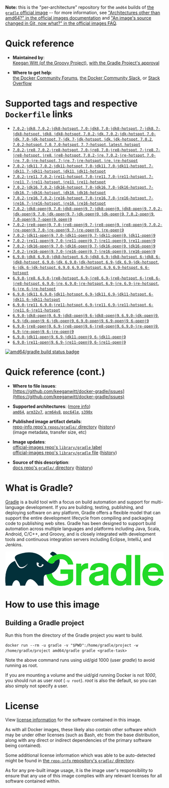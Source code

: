 <!--

********************************************************************************

WARNING:

    DO NOT EDIT "gradle/README.md"

    IT IS AUTO-GENERATED

    (from the other files in "gradle/" combined with a set of templates)

********************************************************************************

-->

**Note:** this is the "per-architecture" repository for the `amd64` builds of [the `gradle` official image](https://hub.docker.com/_/gradle) -- for more information, see ["Architectures other than amd64?" in the official images documentation](https://github.com/docker-library/official-images#architectures-other-than-amd64) and ["An image's source changed in Git, now what?" in the official images FAQ](https://github.com/docker-library/faq#an-images-source-changed-in-git-now-what).

# Quick reference

-	**Maintained by**:  
	[Keegan Witt (of the Groovy Project)](https://github.com/keeganwitt/docker-gradle), [with the Gradle Project's approval](https://discuss.gradle.org/t/official-docker-images/21159/8)

-	**Where to get help**:  
	[the Docker Community Forums](https://forums.docker.com/), [the Docker Community Slack](https://dockr.ly/slack), or [Stack Overflow](https://stackoverflow.com/search?tab=newest&q=docker)

# Supported tags and respective `Dockerfile` links

-	[`7.0.2-jdk8`, `7.0.2-jdk8-hotspot`, `7.0-jdk8`, `7.0-jdk8-hotspot`, `7-jdk8`, `7-jdk8-hotspot`, `jdk8`, `jdk8-hotspot`, `7.0.2-jdk`, `7.0.2-jdk-hotspot`, `7.0-jdk`, `7.0-jdk-hotspot`, `7-jdk`, `7-jdk-hotspot`, `jdk`, `jdk-hotspot`, `7.0.2`, `7.0.2-hotspot`, `7.0`, `7.0-hotspot`, `7`, `7-hotspot`, `latest`, `hotspot`](https://github.com/keeganwitt/docker-gradle/blob/f7b336763b0bc658605154d322ab4a99e2549b64/hotspot/jdk8/Dockerfile)
-	[`7.0.2-jre8`, `7.0.2-jre8-hotspot`, `7.0-jre8`, `7.0-jre8-hotspot`, `7-jre8`, `7-jre8-hotspot`, `jre8`, `jre8-hotspot`, `7.0.2-jre`, `7.0.2-jre-hotspot`, `7.0-jre`, `7.0-jre-hotspot`, `7-jre`, `7-jre-hotspot`, `jre`, `jre-hotspot`](https://github.com/keeganwitt/docker-gradle/blob/f7b336763b0bc658605154d322ab4a99e2549b64/hotspot/jre8/Dockerfile)
-	[`7.0.2-jdk11`, `7.0.2-jdk11-hotspot`, `7.0-jdk11`, `7.0-jdk11-hotspot`, `7-jdk11`, `7-jdk11-hotspot`, `jdk11`, `jdk11-hotspot`](https://github.com/keeganwitt/docker-gradle/blob/f7b336763b0bc658605154d322ab4a99e2549b64/hotspot/jdk11/Dockerfile)
-	[`7.0.2-jre11`, `7.0.2-jre11-hotspot`, `7.0-jre11`, `7.0-jre11-hotspot`, `7-jre11`, `7-jre11-hotspot`, `jre11`, `jre11-hotspot`](https://github.com/keeganwitt/docker-gradle/blob/f7b336763b0bc658605154d322ab4a99e2549b64/hotspot/jre11/Dockerfile)
-	[`7.0.2-jdk16`, `7.0.2-jdk16-hotspot`, `7.0-jdk16`, `7.0-jdk16-hotspot`, `7-jdk16`, `7-jdk16-hotspot`, `jdk16`, `jdk16-hotspot`](https://github.com/keeganwitt/docker-gradle/blob/f7b336763b0bc658605154d322ab4a99e2549b64/hotspot/jdk16/Dockerfile)
-	[`7.0.2-jre16`, `7.0.2-jre16-hotspot`, `7.0-jre16`, `7.0-jre16-hotspot`, `7-jre16`, `7-jre16-hotspot`, `jre16`, `jre16-hotspot`](https://github.com/keeganwitt/docker-gradle/blob/f7b336763b0bc658605154d322ab4a99e2549b64/hotspot/jre16/Dockerfile)
-	[`7.0.2-jdk8-openj9`, `7.0-jdk8-openj9`, `7-jdk8-openj9`, `jdk8-openj9`, `7.0.2-jdk-openj9`, `7.0-jdk-openj9`, `7-jdk-openj9`, `jdk-openj9`, `7.0.2-openj9`, `7.0-openj9`, `7-openj9`, `openj9`](https://github.com/keeganwitt/docker-gradle/blob/f7b336763b0bc658605154d322ab4a99e2549b64/openj9/jdk8/Dockerfile)
-	[`7.0.2-jre8-openj9`, `7.0-jre8-openj9`, `7-jre8-openj9`, `jre8-openj9`, `7.0.2-jre-openj9`, `7.0-jre-openj9`, `7-jre-openj9`, `jre-openj9`](https://github.com/keeganwitt/docker-gradle/blob/f7b336763b0bc658605154d322ab4a99e2549b64/openj9/jre8/Dockerfile)
-	[`7.0.2-jdk11-openj9`, `7.0-jdk11-openj9`, `7-jdk11-openj9`, `jdk11-openj9`](https://github.com/keeganwitt/docker-gradle/blob/f7b336763b0bc658605154d322ab4a99e2549b64/openj9/jdk11/Dockerfile)
-	[`7.0.2-jre11-openj9`, `7.0-jre11-openj9`, `7-jre11-openj9`, `jre11-openj9`](https://github.com/keeganwitt/docker-gradle/blob/f7b336763b0bc658605154d322ab4a99e2549b64/openj9/jre11/Dockerfile)
-	[`7.0.2-jdk16-openj9`, `7.0-jdk16-openj9`, `7-jdk16-openj9`, `jdk16-openj9`](https://github.com/keeganwitt/docker-gradle/blob/f7b336763b0bc658605154d322ab4a99e2549b64/openj9/jdk16/Dockerfile)
-	[`7.0.2-jre16-openj9`, `7.0-jre16-openj9`, `7-jre16-openj9`, `jre16-openj9`](https://github.com/keeganwitt/docker-gradle/blob/f7b336763b0bc658605154d322ab4a99e2549b64/openj9/jre16/Dockerfile)
-	[`6.9.0-jdk8`, `6.9.0-jdk8-hotspot`, `6.9-jdk8`, `6.9-jdk8-hotspot`, `6-jdk8`, `6-jdk8-hotspot`, `6.9.0-jdk`, `6.9.0-jdk-hotspot`, `6.9-jdk`, `6.9-jdk-hotspot`, `6-jdk`, `6-jdk-hotspot`, `6.9.0`, `6.9.0-hotspot`, `6.9`, `6.9-hotspot`, `6`, `6-hotspot`](https://github.com/keeganwitt/docker-gradle/blob/337ce758ae6c3b0c6ebe2e00f5eef2743d34c165/hotspot/jdk8/Dockerfile)
-	[`6.9.0-jre8`, `6.9.0-jre8-hotspot`, `6.9-jre8`, `6.9-jre8-hotspot`, `6-jre8`, `6-jre8-hotspot`, `6.9.0-jre`, `6.9.0-jre-hotspot`, `6.9-jre`, `6.9-jre-hotspot`, `6-jre`, `6-jre-hotspot`](https://github.com/keeganwitt/docker-gradle/blob/337ce758ae6c3b0c6ebe2e00f5eef2743d34c165/hotspot/jre8/Dockerfile)
-	[`6.9.0-jdk11`, `6.9.0-jdk11-hotspot`, `6.9-jdk11`, `6.9-jdk11-hotspot`, `6-jdk11`, `6-jdk11-hotspot`](https://github.com/keeganwitt/docker-gradle/blob/337ce758ae6c3b0c6ebe2e00f5eef2743d34c165/hotspot/jdk11/Dockerfile)
-	[`6.9.0-jre11`, `6.9.0-jre11-hotspot`, `6.9-jre11`, `6.9-jre11-hotspot`, `6-jre11`, `6-jre11-hotspot`](https://github.com/keeganwitt/docker-gradle/blob/337ce758ae6c3b0c6ebe2e00f5eef2743d34c165/hotspot/jre11/Dockerfile)
-	[`6.9.0-jdk8-openj9`, `6.9-jdk8-openj9`, `6-jdk8-openj9`, `6.9.0-jdk-openj9`, `6.9-jdk-openj9`, `6-jdk-openj9`, `6.9.0-openj9`, `6.9-openj9`, `6-openj9`](https://github.com/keeganwitt/docker-gradle/blob/337ce758ae6c3b0c6ebe2e00f5eef2743d34c165/openj9/jdk8/Dockerfile)
-	[`6.9.0-jre8-openj9`, `6.9-jre8-openj9`, `6-jre8-openj9`, `6.9.0-jre-openj9`, `6.9-jre-openj9`, `6-jre-openj9`](https://github.com/keeganwitt/docker-gradle/blob/337ce758ae6c3b0c6ebe2e00f5eef2743d34c165/openj9/jre8/Dockerfile)
-	[`6.9.0-jdk11-openj9`, `6.9-jdk11-openj9`, `6-jdk11-openj9`](https://github.com/keeganwitt/docker-gradle/blob/337ce758ae6c3b0c6ebe2e00f5eef2743d34c165/openj9/jdk11/Dockerfile)
-	[`6.9.0-jre11-openj9`, `6.9-jre11-openj9`, `6-jre11-openj9`](https://github.com/keeganwitt/docker-gradle/blob/337ce758ae6c3b0c6ebe2e00f5eef2743d34c165/openj9/jre11/Dockerfile)

[![amd64/gradle build status badge](https://img.shields.io/jenkins/s/https/doi-janky.infosiftr.net/job/multiarch/job/amd64/job/gradle.svg?label=amd64/gradle%20%20build%20job)](https://doi-janky.infosiftr.net/job/multiarch/job/amd64/job/gradle/)

# Quick reference (cont.)

-	**Where to file issues**:  
	[https://github.com/keeganwitt/docker-gradle/issues](https://github.com/keeganwitt/docker-gradle/issues)

-	**Supported architectures**: ([more info](https://github.com/docker-library/official-images#architectures-other-than-amd64))  
	[`amd64`](https://hub.docker.com/r/amd64/gradle/), [`arm32v7`](https://hub.docker.com/r/arm32v7/gradle/), [`arm64v8`](https://hub.docker.com/r/arm64v8/gradle/), [`ppc64le`](https://hub.docker.com/r/ppc64le/gradle/), [`s390x`](https://hub.docker.com/r/s390x/gradle/)

-	**Published image artifact details**:  
	[repo-info repo's `repos/gradle/` directory](https://github.com/docker-library/repo-info/blob/master/repos/gradle) ([history](https://github.com/docker-library/repo-info/commits/master/repos/gradle))  
	(image metadata, transfer size, etc)

-	**Image updates**:  
	[official-images repo's `library/gradle` label](https://github.com/docker-library/official-images/issues?q=label%3Alibrary%2Fgradle)  
	[official-images repo's `library/gradle` file](https://github.com/docker-library/official-images/blob/master/library/gradle) ([history](https://github.com/docker-library/official-images/commits/master/library/gradle))

-	**Source of this description**:  
	[docs repo's `gradle/` directory](https://github.com/docker-library/docs/tree/master/gradle) ([history](https://github.com/docker-library/docs/commits/master/gradle))

# What is Gradle?

[Gradle](https://gradle.org/) is a build tool with a focus on build automation and support for multi-language development. If you are building, testing, publishing, and deploying software on any platform, Gradle offers a flexible model that can support the entire development lifecycle from compiling and packaging code to publishing web sites. Gradle has been designed to support build automation across multiple languages and platforms including Java, Scala, Android, C/C++, and Groovy, and is closely integrated with development tools and continuous integration servers including Eclipse, IntelliJ, and Jenkins.

![logo](https://raw.githubusercontent.com/docker-library/docs/c3d3ca6beed000f9ba6eabc98f3399158f520256/gradle/logo.png)

# How to use this image

## Building a Gradle project

Run this from the directory of the Gradle project you want to build.

`docker run --rm -u gradle -v "$PWD":/home/gradle/project -w /home/gradle/project amd64/gradle gradle <gradle-task>`

Note the above command runs using uid/gid 1000 (user *gradle*) to avoid running as root.

If you are mounting a volume and the uid/gid running Docker is not *1000*, you should run as user *root* (`-u root`). *root* is also the default, so you can also simply not specify a user.

# License

View [license information](https://gradle.org/license/) for the software contained in this image.

As with all Docker images, these likely also contain other software which may be under other licenses (such as Bash, etc from the base distribution, along with any direct or indirect dependencies of the primary software being contained).

Some additional license information which was able to be auto-detected might be found in [the `repo-info` repository's `gradle/` directory](https://github.com/docker-library/repo-info/tree/master/repos/gradle).

As for any pre-built image usage, it is the image user's responsibility to ensure that any use of this image complies with any relevant licenses for all software contained within.
